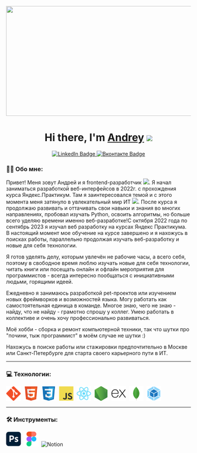 
<div align="center">
  <img src="https://media.giphy.com/media/dWesBcTLavkZuG35MI/giphy.gif" width="600" height="300"/>
</div>

<h1 align="center">Hi there, I'm <a href="https://vk.com/littleenglishh" target="_blank">Andrey</a> 
<img src="https://github.com/blackcater/blackcater/raw/main/images/Hi.gif" height="32"/></h1>

<div id="badges" align="center">
  <a href="your-linkedin-URL">
    <img src="https://img.shields.io/badge/LinkedIn-blue?style=for-the-badge&logo=linkedin&logoColor=white" alt="LinkedIn Badge"/>
  </a>
  <a href="https://vk.com/littleenglishh">
    <img src="https://img.shields.io/badge/Вконтакте-blue?style=for-the-badge&logo=vk&logoColor=white" alt="Вконтакте Badge"/>
  </a>
</div>

### :man_technologist: Обо мне: 

Привет! Меня зовут Андрей и я frontend-разработчик <img src="https://media.giphy.com/media/WUlplcMpOCEmTGBtBW/giphy.gif" width="30px">. Я начал заниматься разработкой веб-интерфейсов в 2022г. с прохождения курса Яндекс.Практикум. Там я заинтересовался темой и с этого момента меня затянуло в увлекательный мир ИТ <img src="https://www.google.com/search?sca_esv=52dc7bc04a42a7c7&sxsrf=ACQVn09lClJSAtinOiixwNyKDzHW-3MDMQ:1711266928186&q=%D0%B3%D0%B8%D1%84%D0%BA%D0%B8+%D0%B4%D0%BB%D1%8F+%D0%B3%D0%B8%D1%82%D1%85%D0%B0%D0%B1&udm=2&source=univ&fir=qRqPGQGzz-jpWM%252ChqmA8T4OFW0sOM%252C_%253BENWjmX0RG4vU1M%252CknmmAidHUu9A0M%252C_%253B75eeCalpruB3FM%252CAQtdj4n7x7wTwM%252C_%253BgjV-fY87U3IhAM%252ChqmA8T4OFW0sOM%252C_%253BNDCT_QajtBwUcM%252ChqmA8T4OFW0sOM%252C_%253BrnSXPj8_njWZQM%252CDWVtK_PYpvs0bM%252C_%253BfTddXWLUPOh_VM%252ChqmA8T4OFW0sOM%252C_%253BzLuFxxIKDnpUDM%252ChqmA8T4OFW0sOM%252C_%253BuYYa30tHbsaH2M%252ChqmA8T4OFW0sOM%252C_%253BuI6yoLggxy10IM%252C_3dxWQjUas7tNM%252C_%253BxW_oUnxjmvPKrM%252CknmmAidHUu9A0M%252C_%253BAob19zh3U0GdRM%252ChqmA8T4OFW0sOM%252C_%253B8slf02g053EjXM%252ChqmA8T4OFW0sOM%252C_%253BN8Ehn8UbrUx_CM%252ChqmA8T4OFW0sOM%252C_&usg=AI4_-kTINhG4E76uE-uQGU3lZESHFkiIpA#vhid=SpcS6dc4tSs7bM&vssid=mosaic" width="30px">. После курса я продолжаю развивать и оттачивать свои навыки и знания во многих направлениях, пробовал изучать Python, освоить алгоритмы, но больше всего уделяю времени именно веб-разработке!С октября 2022 года по сентябрь 2023 я изучал веб разработку на курсах Яндекс Практикума. В настоящий момент мое обучение на курсе завершено и я нахожусь в поисках работы, параллельно продолжая изучать веб-разработку и новые для себя технологии.

Я готов уделять делу, которым увлечён не рабочие часы, а всего себя, поэтому в свободное время люблю изучать новые для себя технологии, читать книги или посещать онлайн и офлайн мероприятия для программистов - всегда интересно пообщаться с инициативными людьми, горящими идеей.

Ежедневно я занимаюсь разработкой pet-проектов или изучением новых фреймворков и возможностей языка. Могу работать как самостоятельная единица в команде. Многое знаю, чего не знаю - найду, что не найду - грамотно спрошу у коллег. Умею работать в коллективе и очень хочу профессионально развиваться.

Моё хобби - сборка и ремонт компьютерной техники, так что шутки про "почини, тыж программист" в моём случае не шутки :)

Нахожусь в поиске работы или стажировки предпочтительно в Москве или Санкт-Петербурге для старта своего карьерного пути в ИТ.


<!-- - :mailbox: Как связаться со мной: [![Telegram Badge](https://img.shields.io/badge/-filimonovalexey-blue?style=flat&logo=Telegram&logoColor=white)](https://t.me/f1llzzz) [![Gmail Badge](https://img.shields.io/badge/-Gmail-red?style=flat&logo=Gmail&logoColor=white)](mailto:alexeyf08@gmail.com) -->

---

### 💻 Технологии:

<div>
  <img src="https://github.com/devicons/devicon/blob/master/icons/git/git-original.svg" title="git" alt="git" width="40" height="40"/>&nbsp
  <img src="https://github.com/devicons/devicon/blob/master/icons/html5/html5-original.svg" title="html5" alt="html5" width="40" height="40"/>&nbsp
  <img src="https://github.com/devicons/devicon/blob/master/icons/css3/css3-original.svg" title="css" alt="css" width="40" height="40"/>&nbsp
  <img src="https://github.com/devicons/devicon/blob/master/icons/javascript/javascript-original.svg" title="javascript" alt="javascript" width="40" height="40"/>&nbsp
  <img src="https://github.com/devicons/devicon/blob/master/icons/react/react-original.svg" title="reactjs" alt="reactjs" width="40" height="40"/>&nbsp
  <img src="https://github.com/devicons/devicon/blob/master/icons/nodejs/nodejs-original.svg" title="nodejs" alt="nodejs" width="40" height="40"/>&nbsp
  <img src="https://github.com/devicons/devicon/blob/master/icons/express/express-original.svg" title="express" alt="express" width="40" height="40"/>&nbsp
  <img src="https://github.com/devicons/devicon/blob/master/icons/mongodb/mongodb-original.svg" title="mongodb" alt="mongodb" width="40" height="40"/>&nbsp
  <img src="https://github.com/devicons/devicon/blob/master/icons/webpack/webpack-original.svg" title="webpack" alt="webpack" width="40" height="40"/>&nbsp;
  <!-- <img src="https://github.com/devicons/devicon/blob/master/icons/redux/redux-original.svg" title="redux" alt="redux" width="40" height="40"/>&nbsp; -->
</div>

---

### 🛠 Инструменты:

<div>
  <img src="https://github.com/devicons/devicon/blob/master/icons/photoshop/photoshop-plain.svg" title="photoshop" alt="photoshop" width="40" height="40"/>&nbsp;
  <img src="https://github.com/devicons/devicon/blob/master/icons/figma/figma-original.svg" title="figma" alt="figma" width="40" height="40"/>&nbsp;
  <img src="https://upload.wikimedia.org/wikipedia/commons/e/e9/Notion-logo.svg" title="Notion" alt="Notion" width="40" height="40"/>&nbsp;
</div>
